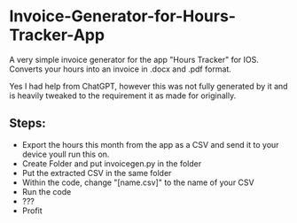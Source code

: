 # Invoice-Generator-for-Hours-Tracker-App
A very simple invoice generator for the app "Hours Tracker" for IOS. Converts your hours into an invoice in .docx and .pdf format.

Yes I had help from ChatGPT, however this was not fully generated by it and is heavily tweaked to the requirement it as made for originally.

## Steps:

- Export the hours this month from the app as a CSV and send it to your device youll run this on.
- Create Folder and put invoicegen.py in the folder
- Put the extracted CSV in the same folder
- Within the code, change "[name.csv]" to the name of your CSV
- Run the code
- ???
- Profit
